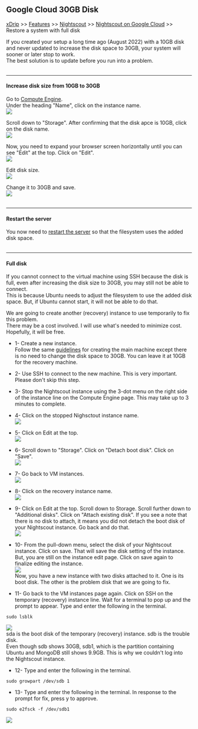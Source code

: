 ## Google Cloud 30GB Disk
[xDrip](../../README.md) >> [Features](../Features_page.md) >> [Nightscout](../Nightscout_page.md) >> [Nightscout on Google Cloud](./GoogleCloud.md) >> Restore a system with full disk  
  
If you created your setup a long time ago (August 2022) with a 10GB disk and never updated to increase the disk space to 30GB, your system will sooner or later stop to work.  
The best solution is to update before you run into a problem.  
<br/>  
  
---  
  
#### **Increase disk size from 10GB to 30GB**  
Go to [Compute Engine](./ComputeEngine.md).  
Under the heading "Name", click on the instance name.  
![](./images/InstanceName.png)  
  
Scroll down to "Storage".  After confirming that the disk apce is 10GB, click on the disk name.  
![](./images/EditInstanceDisk.png)  
  
Now, you need to expand your browser screen horizontally until you can see "Edit" at the top.  Click on "Edit".  
![](./images/EditDisk.png)  
  
Edit disk size.  
![](./images/Disk10G.png)  
  
Change it to 30GB and save.  
![](./images/UpdateDiskSize.png)  
<br/>  
  
---  
  
#### **Restart the server**
You now need to [restart the server](./Restart.md) so that the filesystem uses the added disk space.  
<br/>  
  
---  
  
#### **Full disk**
If you cannot connect to the virtual machine using SSH because the disk is full, even after increasing the disk size to 30GB, you may still not be able to connect.  
This is because Ubuntu needs to adjust the filesystem to use the added disk space.  But, if Ubuntu cannot start, it will not be able to do that.  
  
We are going to create another (recovery) instance to use temporarily to fix this problem.  
There may be a cost involved.  I will use what's needed to minimize cost.  Hopefully, it will be free.  
  
- 1- Create a new instance.  
Follow the same [guidelines](./VirtualMachine.md) for creating the main machine except there is no need to change the disk space to 30GB.  You can leave it at 10GB for the recovery machine.  

- 2- Use SSH to connect to the new machine.  This is very important.  Please don't skip this step.  
 
- 3- Stop the Nightscout instance using the 3-dot menu on the right side of the instance line on the Compute Engine page.  This may take up to 3 minutes to complete.  
 
- 4- Click on the stopped Nighsctout instance name.  
![](./images/StoppedInstanceSelect.png)  

- 5- Click on Edit at the top.  
![](./images/EditInstance.png)  

- 6- Scroll down to "Storage".  Click on "Detach boot disk".  Click on "Save".  
![](./images/DetachBootDisk.png)  

- 7- Go back to VM instances.  
![](./images/VM_Instances.png)  

- 8- Click on the recovery instance name.  
![](./images/EditRecoveryInstance.png)  

- 9- Click on Edit at the top.  Scroll down to Storage.  Scroll further down to "Additional disks".  Click on "Attach existing disk".  If you see a note that there is no disk to attach, it means you did not detach the boot disk of your Nightscout instance.  Go back and do that.  
![](./images/AttachExistingDisk.png)  

- 10- From the pull-down menu, select the disk of your Nightscout instance.  Click on save.  That will save the disk setting of the instance.  But, you are still on the instance edit page.  Click on save again to finalize editing the instance.  
![](./images/SelectExistingDisk.png)  
Now, you have a new instance with two disks attached to it.  One is its boot disk.  The other is the problem disk that we are going to fix.  

- 11- Go back to the VM instances page again.  Click on SSH on the temporary (recovery) instance line.  Wait for a terminal to pop up and the prompt to appear.  Type and enter the following in the terminal.  
```  
sudo lsblk  
```  
![](./images/lsblk1.png)  
sda is the boot disk of the temporary (recovery) instance.  sdb is the trouble disk.  
Even though sdb shows 30GB, sdb1, which is the partition containing Ubuntu and MongoDB still shows 9.9GB.  This is why we couldn't log into the Nightscout instance.  
- 12- Type and enter the following in the terminal.  
```  
sudo growpart /dev/sdb 1  
```  

- 13- Type and enter the following in the terminal.  In response to the prompt for fix, press y to approve.  
```  
sudo e2fsck -f /dev/sdb1  
```  
![](./images/e2fsk_Fix.png)  

  
